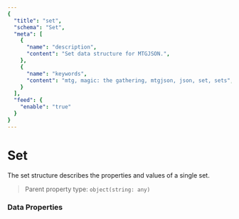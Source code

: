 ```yaml
---
{
  "title": "set",
  "schema": "Set",
  "meta": [
    {
      "name": "description",
      "content": "Set data structure for MTGJSON.",
    },
    {
      "name": "keywords",
      "content": "mtg, magic: the gathering, mtgjson, json, set, sets",
    }
  ],
  "feed": {
    "enable": "true"
  }
}
---
```


# Set

The set structure describes the properties and values of a single set.
 
> Parent property type: `object(string: any)`  

### Data Properties

<Documentation/>
